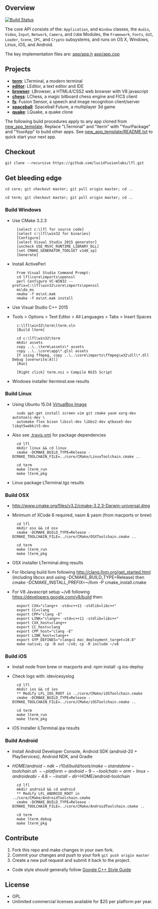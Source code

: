 ## Overview

[![Build Status](https://travis-ci.org/LucidFusionLabs/core.svg?branch=master)](https://travis-ci.org/LucidFusionLabs/core)

The core API consists of the: `Application`, and `Window` classes,
the `Audio`, `Video`, `Input`, `Network`, `Camera`, and `CUDA` Modules,
the `Framework`, `Fonts`, `GUI`, `Loader`, `Scene`, `IPC`, and `Crypto` subsystems,
and runs on OS X, Windows, Linux, iOS, and Android.

The key implementation files are:
[app/app.h](app/app.h)
[app/app.cpp](app/app.cpp)

## Projects

* **[term](http://lucidfusionlabs.com/terminal)**:          LTerminal, a modern terminal
* **[editor](http://lucidfusionlabs.com/editor)**:          LEditor, a text editor and IDE
* **[browser](http://lucidfusionlabs.com/browser)**:        LBrowser, a HTML4/CSS2 web browser with V8 javascript
* **[chess](http://lucidfusionlabs.com/chess)**:            LChess, a magic bitboard chess engine and FICS client
* **[fs](http://lucidfusionlabs.com/fs)**:                  Fusion Sensor, a speech and image recognition client/server
* **[spaceball](http://spaceballfuture.com)**:              Spaceball Future, a multiplayer 3d game
* **[quake](http://github.com/LucidFusionLabs/quake)**:     LQuake, a quake clone

The following build procedures apply to any app cloned from [new_app_template](new_app_template).
Replace "LTerminal" and "lterm" with "YourPackage" and "YourApp" to build other apps.
See [new_app_template/README.txt](new_app_template/README.txt) to quick start your next app.


## Checkout

`git clone --recursive https://github.com/lucidfusionlabs/lfl.git`


## Get bleeding edge

`cd core; git checkout master; git pull origin master; cd ..`

`cd term; git checkout master; git pull origin master; cd ..`


### Build Windows

* Use CMake 3.2.3

        [select c:\lfl for source code]
        [select c:\lfl\win32 for binaries]
        [Configure]
        [select Visual Studio 2015 generator]
        [uncheck USE_MSVC_RUNTIME_LIBRARY_DLL]
        [set CMAKE_GENERATOR_TOOLSET v140_xp]
        [Generate]

* Install ActivePerl

        From Visual Studio Command Prompt:
        cd lfl\core\imports\openssl
        perl Configure VC-WIN32 --prefix=C:\lfl\win32\core\imports\openssl
        ms\do_ms
        nmake -f ms\nt.mak 
        nmake -f ms\nt.mak install

* Use Visual Studio C++ 2015
* Tools > Options > Text Editor > All Languages > Tabs > Insert Spaces

        c:\lfl\win32\term\lterm.sln
        [Build lterm]

        cd c:\lfl\win32\term
        mkdir assets
        copy ..\..\term\assets\* assets
        copy ..\..\core\app\*.glsl assets
        If using ffmpeg, copy ..\..\core\imports\ffmpeg\w32\dll\*.dll Debug [overwrite:All]
        [Run]

        [Right click] term.nsi > Compile NSIS Script

* Windows installer lterminst.exe results

### Build Linux

* Using Ubuntu 15.04 [VirtualBox Image](http://virtualboxes.org/images/ubuntu)

        sudo apt-get install screen vim git cmake yasm xorg-dev autotools-dev \
        automake flex bison libssl-dev libbz2-dev qtbase5-dev libqt5webkit5-dev

* Also see [.travis.yml](.travis.yml) for package dependencies

        cd lfl
        mkdir linux && cd linux
        cmake -DCMAKE_BUILD_TYPE=Release -DCMAKE_TOOLCHAIN_FILE=../core/CMake/LinuxToolchain.cmake ..

        cd term
        make lterm_run
        make lterm_pkg

* Linux package LTerminal.tgz results

### Build OSX

* http://www.cmake.org/files/v3.2/cmake-3.2.3-Darwin-universal.dmg
* Minimum of XCode 6 required, nasm & yasm (from macports or brew)

        cd lfl
        mkdir osx && cd osx
        cmake -DCMAKE_BUILD_TYPE=Release -DCMAKE_TOOLCHAIN_FILE=../core/CMake/OSXToolchain.cmake ..

        cd term
        make lterm_run
        make lterm_pkg

* OSX installer LTerminal.dmg results
* For libclang build llvm following http://clang.llvm.org/get_started.html
(including libcxx and using -DCMAKE_BUILD_TYPE=Release)
then cmake -DCMAKE_INSTALL_PREFIX=~/llvm -P cmake_install.cmake

* For V8 Javascript setup ~/v8 following https://developers.google.com/v8/build then:

        export CXX="clang++ -std=c++11 -stdlib=libc++"
        export CC=clang
        export CPP="clang -E"
        export LINK="clang++ -std=c++11 -stdlib=libc++"
        export CXX_host=clang++
        export CC_host=clang
        export CPP_host="clang -E"
        export LINK_host=clang++
        export GYP_DEFINES="clang=1 mac_deployment_target=10.8"
        make native; cp -R out ~/v8; cp -R include ~/v8

### Build iOS

* Install node from brew or macports and: npm install -g ios-deploy
* Check logs with: idevicesyslog

        cd lfl
        mkdir ios && cd ios
        ** Modify LFL_IOS_ROOT in ../core/CMake/iOSToolchain.cmake
        cmake -DCMAKE_BUILD_TYPE=Release -DCMAKE_TOOLCHAIN_FILE=../core/CMake/iOSToolchain.cmake ..

        cd term
        make lterm_run
        make lterm_pkg

* iOS Installer iLTerminal.ipa results

### Build Android

* Install Android Developer Console, Android SDK (android-20 + PlayServices),
  Android NDK, and Gradle

* $HOME/android-ndk-r10d/build/tools/make-standalone-toolchain.sh \
  --platform=android-9 --toolchain=arm-linux-androideabi-4.8 --install-dir=$HOME/android-toolchain

        cd lfl
        mkdir android && cd android
        ** Modify LFL_ANDROID_ROOT in ../core/CMake/AndroidToolchain.cmake
        cmake -DCMAKE_BUILD_TYPE=Release -DCMAKE_TOOLCHAIN_FILE=../core/CMake/AndroidToolchain.cmake ..

        cd term
        make lterm_debug
        make lterm_pkg

## Contribute

1. Fork this repo and make changes in your own fork.
2. Commit your changes and push to your fork `git push origin master`
3. Create a new pull request and submit it back to the project.

* Code style should generally follow [Google C++ Style Guide](http://google.github.io/styleguide/cppguide.html)

## License

* GPL
* Unlimited commercial licenses available for $25 per platform per year.

